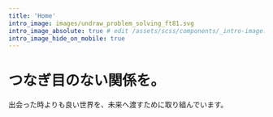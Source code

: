```yaml
---
title: 'Home'
intro_image: images/undraw_problem_solving_ft81.svg
intro_image_absolute: true # edit /assets/scss/components/_intro-image.scss for full control
intro_image_hide_on_mobile: true
---
```


# つなぎ目のない関係を。
出会った時よりも良い世界を、未来へ渡すために取り組んでいます。
